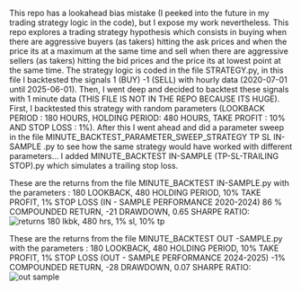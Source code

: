 This repo has a lookahead bias mistake (I peeked into the future in my trading strategy logic in the code), but I expose my work nevertheless.
This repo explores a trading strategy hypothesis which consists in buying when there are aggressive buyers (as takers) hitting the ask prices and when the price its at a maximum at the same 
time and sell when there are aggressive sellers (as takers) hitting the bid prices and the price its at lowest point at the same time.
The strategy logic is coded in the file STRATEGY.py, in this file I backtested the signals 1 (BUY) -1 (SELL) with hourly data (2020-07-01 until 2025-06-01). Then, I went deep and decided to backtest these signals with 1 minute data (THIS FILE IS NOT IN THE REPO BECAUSE ITS HUGE). First, I backtested this strategy with random parameters (LOOKBACK PERIOD : 180 HOURS, HOLDING PERIOD: 480 HOURS, TAKE PROFIT : 10% AND STOP LOSS : 1%). After this I went ahead and did a parameter sweep in the file MINUTE_BACKTEST_PARAMETER_SWEEP_STRATEGY TP SL IN-SAMPLE .py to see how the same strategy would have worked with different parameters...
I added MINUTE_BACKTEST IN-SAMPLE (TP-SL-TRAILING STOP).py which simulates a trailing stop loss.

These are the returns from the file MINUTE_BACKTEST IN-SAMPLE.py with the parameters : 180 LOOKBACK, 480 HOLDING PERIOD, 10% TAKE PROFIT, 1% STOP LOSS (IN - SAMPLE PERFORMANCE 2020-2024) 86 % COMPOUNDED RETURN, -21 DRAWDOWN, 0.65 SHARPE RATIO:
![returns 180 lkbk, 480 hrs, 1% sl, 10% tp](https://github.com/user-attachments/assets/0763fc52-d4f8-4e21-b581-03f8cd9451f5)

These are the returns from the file MINUTE_BACKTEST OUT -SAMPLE.py with the parameters : 180 LOOKBACK, 480 HOLDING PERIOD, 10% TAKE PROFIT, 1% STOP LOSS (OUT - SAMPLE PERFORMANCE 2024-2025) -1% COMPOUNDED RETURN, -28 DRAWDOWN, 0.07 SHARPE RATIO:
![out sample](https://github.com/user-attachments/assets/4053bfbf-cd78-4727-b47d-6b6f01aef1da)


